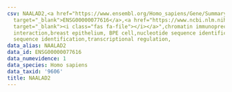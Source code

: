 ```yaml
---
csv: NAALAD2,<a href="https://www.ensembl.org/Homo_sapiens/Gene/Summary?db=core;g=ENSG00000077616"
  target="_blank">ENSG00000077616</a>,<a href="https://www.ncbi.nlm.nih.gov/pubmed/22863008"
  target="_blank"><i class="fas fa-file"></i></a>",chromatin immunoprecipitation assay,direct
  interaction,breast epithelium, BPE cell,nucleotide sequence identification,nucleotide
  sequence identification,transcriptional regulation,
data_alias: NAALAD2
data_id: ENSG00000077616
data_numevidence: 1
data_species: Homo sapiens
data_taxid: '9606'
title: NAALAD2
---
```

